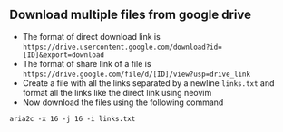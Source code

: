 ## Download multiple files from google drive
* The format of direct download link is `https://drive.usercontent.google.com/download?id=[ID]&export=download`
* The format of share link of a file is `https://drive.google.com/file/d/[ID]/view?usp=drive_link`
* Create a file with all the links separated by a newline `links.txt` and format all the links like the direct link using neovim
* Now download the files using the following command
```
aria2c -x 16 -j 16 -i links.txt
```
